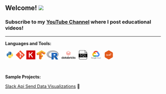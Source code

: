 ## Welcome! <img src="https://media.giphy.com/media/hvRJCLFzcasrR4ia7z/giphy.gif" width="40px">

### Subscribe to my [YouTube Channel](https://youtube.com/user/bhgfsh?sub_confirmation=1) where I post educational videos!

---

**Languages and Tools:**  

[<code><img height="30" src="https://raw.githubusercontent.com/github/explore/80688e429a7d4ef2fca1e82350fe8e3517d3494d/topics/python/python.png" ></code>](https://www.python.org/)
[<code><img height="30" src="https://github.com/gahogg/gahogg/blob/master/git.png?raw=true" ></code>](https://git-scm.com/)
[<code><img height="30" src="https://raw.githubusercontent.com/gahogg/gahogg/master/keras.png"></code>](https://keras.io/)
[<code><img height="30" src="https://raw.githubusercontent.com/gahogg/gahogg/master/tensorflow.png"></code>](https://www.tensorflow.org/)
[<code><img height="30" src="https://raw.githubusercontent.com/gahogg/gahogg/d38a59a433e48bad8d90c4a5a14f187746af78c5/r.svg"></code>](https://www.r-project.org/)
[<code><img height="30" src="https://github.com/gahogg/gahogg/blob/master/databricks.png?raw=true"></code>](https://databricks.com/)
[<code><img height="30" src="https://github.com/gahogg/gahogg/blob/master/sql.jpg?raw=true"></code>](https://en.wikipedia.org/wiki/SQL)
[<code><img height="30" src="https://github.com/gahogg/gahogg/blob/master/gcp.png?raw=true"></code>](https://cloud.google.com/)
[<code><img height="30" src="https://github.com/gahogg/gahogg/blob/master/spark.png?raw=true"></code>](https://spark.apache.org/)


<br/>

**Sample Projects:**

[Slack Api Send Data Visualizations](https://www.youtube.com/watch?v=M42v2yWzZbI) 🍉

<br/>
